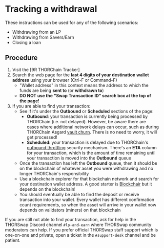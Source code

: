 # Tracking a withdrawal

These instructions can be used for any of the following scenarios:

- Withdrawing from an LP
- Withdrawing from Savers/Earn
- Closing a loan

## Procedure

1. Visit the [9R THORChain Tracker]
1. Search the web page for the **last 4 digits of your destination wallet address** using your browser (Ctrl-F or Command-F)
   - "Wallet address" in this context means the address to which the funds are being **sent to** (or **withdrawn to**)
   - **DO NOT use the "Swap Transaction ID" search box at the top of the page!**
1. If you are able to find your transaction:
   - See if it's under the **Outbound** or **Scheduled** sections of the page:
     - **Outbound**: your transaction is currently being processed by THORChain (i.e. not delayed).  However, be aware there are cases where additional network delays can occur, such as during THORChain Asgard [vault churn][1]. There is no need to worry, it will get processed!
     - **Scheduled**: your transaction is delayed due to THORChain's [outbound throttling](delays.md) security mechanism.  There's an **ETA** column for your transaction, which is the amount of time remaining until your transaction is moved into the **Outbound** queue
   - Once the transaction has left the **Outbound** queue, then it should be on the blockchain of whatever asset you were withdrawing and no longer THORChain's responsibility
   - Use a blockchain explorer for that blockchain network and search for your destination wallet address.  A good starter is [Blockchair] but it depends on the blockchain!
   - You should eventually be able to find the deposit or receive transaction into your wallet.  Every wallet has different confirmation count requirements, so when the asset will arrive in your wallet now depends on validators (miners) on that blockchain

If you are still not able to find your transaction, ask for help in the
THORSwap Discord channel `#lp-and-earn` where THORSwap community moderators can
help.  If you prefer official THORSwap staff support which is one-on-one and
private, open a ticket in the `#support-desk` channel and be patient.

[1]: https://docs.thorchain.org/thornodes/overview#churning
[Blockchair]: https://blockchair.com/
